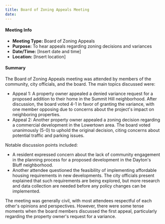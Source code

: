 ```yaml
---
title: Board of Zoning Appeals Meeting
date: 
---
```

#### Meeting Info
* **Meeting Type:** Board of Zoning Appeals
* **Purpose:** To hear appeals regarding zoning decisions and variances
* **Date/Time:** [Insert date and time]
* **Location:** [Insert location]

#### Summary
The Board of Zoning Appeals meeting was attended by members of the community, city officials, and the board. The main topics discussed were:

* Appeal 1: A property owner appealed a denied variance request for a proposed addition to their home in the Summit Hill neighborhood. After discussion, the board voted 4-1 in favor of granting the variance, with one member opposing due to concerns about the project's impact on neighboring properties.
* Appeal 2: Another property owner appealed a zoning decision regarding a commercial development in the Lowertown area. The board voted unanimously (5-0) to uphold the original decision, citing concerns about potential traffic and parking issues.

Notable discussion points included:

* A resident expressed concern about the lack of community engagement in the planning process for a proposed development in the Dayton's Bluff neighborhood.
* Another attendee questioned the feasibility of implementing affordable housing requirements in new developments. The city officials present explained that such requirements are being explored, but more research and data collection are needed before any policy changes can be implemented.

The meeting was generally civil, with most attendees respectful of each other's opinions and perspectives. However, there were some tense moments when the board members discussed the first appeal, particularly regarding the property owner's request for a variance.

